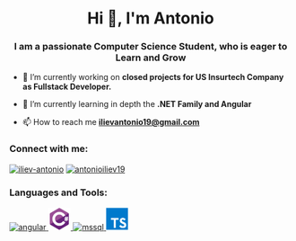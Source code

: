 <h1 align="center">Hi 👋, I'm Antonio</h1>
<h3 align="center">I am a passionate Computer Science Student, who is eager to Learn and Grow</h3>

- 🔭 I’m currently working on **closed projects for US Insurtech Company as Fullstack Developer.**

- 🌱 I’m currently learning in depth the **.NET Family and Angular**

- 📫 How to reach me **ilievantonio19@gmail.com**

<h3 align="left">Connect with me:</h3>
<p align="left">
<a href="https://linkedin.com/in/iliev-antonio" target="blank"><img align="center" src="https://raw.githubusercontent.com/rahuldkjain/github-profile-readme-generator/master/src/images/icons/Social/linked-in-alt.svg" alt="iliev-antonio" height="30" width="40" /></a>
<a href="https://www.leetcode.com/antonioi19" target="blank"><img align="center" src="https://raw.githubusercontent.com/rahuldkjain/github-profile-readme-generator/master/src/images/icons/Social/leet-code.svg" alt="antonioiliev19" height="30" width="40" /></a>
</p>

<h3 align="left">Languages and Tools:</h3>
<p align="left"> <a href="https://angular.io" target="_blank" rel="noreferrer"> <img src="https://angular.io/assets/images/logos/angular/angular.svg" alt="angular" width="40" height="40"/> </a> <a href="https://www.w3schools.com/cs/" target="_blank" rel="noreferrer"> <img src="https://raw.githubusercontent.com/devicons/devicon/master/icons/csharp/csharp-original.svg" alt="csharp" width="40" height="40"/> </a> <a href="https://www.microsoft.com/en-us/sql-server" target="_blank" rel="noreferrer"> <img src="https://www.svgrepo.com/show/303229/microsoft-sql-server-logo.svg" alt="mssql" width="40" height="40"/> </a> <a href="https://www.typescriptlang.org/" target="_blank" rel="noreferrer"> <img src="https://raw.githubusercontent.com/devicons/devicon/master/icons/typescript/typescript-original.svg" alt="typescript" width="40" height="40"/> </a> </p>
